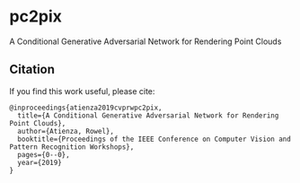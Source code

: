 # pc2pix
A Conditional Generative Adversarial Network for Rendering Point Clouds

## Citation
If you find this work useful, please cite:

```
@inproceedings{atienza2019cvprwpc2pix,
  title={A Conditional Generative Adversarial Network for Rendering Point Clouds},
  author={Atienza, Rowel},
  booktitle={Proceedings of the IEEE Conference on Computer Vision and Pattern Recognition Workshops},
  pages={0--0},
  year={2019}
}
